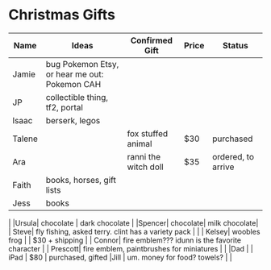 # Christmas Gifts 

| Name | Ideas| Confirmed Gift| Price | Status |
| --- | ------| ----------- | --- |--------|
|Jamie| bug Pokemon Etsy, or hear me out: Pokemon CAH | 
| JP | collectible thing, tf2, portal|
| Isaac | berserk, legos |
| Talene | | fox stuffed animal | $30 |purchased | 
| Ara | | ranni the witch doll | $35|ordered, to arrive|
|Faith | books, horses, gift lists | | | 
| Jess| books | | | 
|
|Ursula| chocolate | dark chocolate | 
|Spencer| chocolate| milk chocolate| 
| Steve| fly fishing, asked terry. clint has a variety pack | | 
| Kelsey| woobles frog | | $30 + shipping | 
| Connor| fire emblem??? idunn is the favorite character | 
| Prescott| fire emblem, paintbrushes for miniatures | 
| 
|Dad | | iPad | $80 | purchased, gifted
|Jill | um. money for food? towels? | | 
